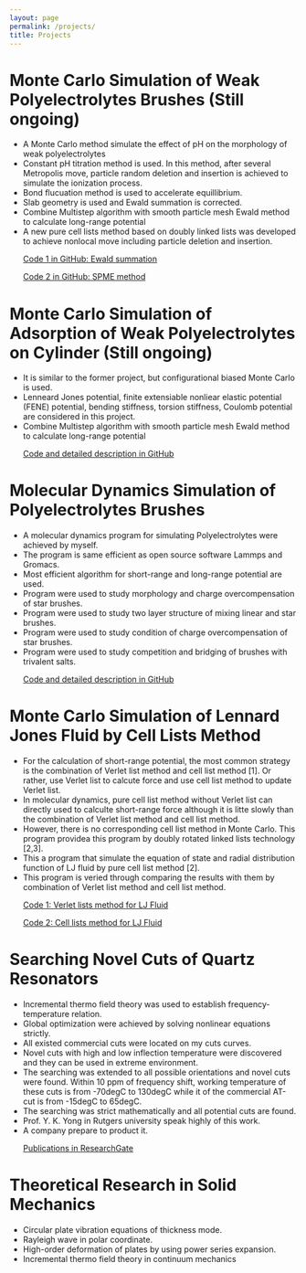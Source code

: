 ```yaml
---
layout: page
permalink: /projects/
title: Projects
---
```


# **Monte Carlo Simulation of Weak Polyelectrolytes Brushes (Still ongoing)**

+ A Monte Carlo method simulate the effect of pH on the morphology of weak polyelectrolytes
+ Constant pH titration method is used. In this method, after several Metropolis move, particle random deletion and insertion is achieved to simulate the ionization process.
+ Bond flucuation method is used to accelerate equillibrium. 
+ Slab geometry is used and Ewald summation is corrected.
+ Combine Multistep algorithm with smooth particle mesh Ewald method to calculate long-range potential
+ A new pure cell lists method based on doubly linked lists was developed to achieve nonlocal move including particle deletion and insertion. 

<ul>
    <a href=" https://github.com/wangshaoyun/Bond_Fluctuation_Method_Ewald"><div class="color-button">Code 1 in GitHub: Ewald summation</div></a>
</ul>

<ul>
    <a href=" https://github.com/wangshaoyun/Bond_Fluctuation_Method_SPME"><div class="color-button">Code 2 in GitHub: SPME method</div></a>
</ul>

# **Monte Carlo Simulation of Adsorption of Weak Polyelectrolytes on Cylinder (Still ongoing)**

+ It is similar to the former project, but configurational biased Monte Carlo is used.
+ Lenneard Jones potential, finite extensiable nonliear elastic potential (FENE) potential, bending stiffness, torsion stiffness, Coulomb potential are considered in this project.
+  Combine Multistep algorithm with smooth particle mesh Ewald method to calculate long-range potential

<ul>
    <a href="https://github.com/wangshaoyun/Configurational-Bias-Monte-Carlo/"><div class="color-button">Code and detailed description in GitHub</div></a>
</ul>  

# **Molecular Dynamics Simulation of Polyelectrolytes Brushes**

+ A molecular dynamics program for simulating Polyelectrolytes were achieved by myself.
+ The program is same efficient as open source software Lammps and Gromacs.
+ Most efficient algorithm for short-range and long-range potential are used.
+ Program were used to study morphology and charge overcompensation of star brushes.
+ Program were used to study two layer structure of mixing linear and star brushes.
+ Program were used to study condition of charge overcompensation of star brushes.
+ Program were used to study competition and bridging of brushes with trivalent salts.

<ul>
    <a href="https://github.com/wangshaoyun/MD_Brushes"><div class="color-button">Code and detailed description in GitHub</div></a>
</ul>  

# **Monte Carlo Simulation of Lennard Jones Fluid by Cell Lists Method**

+ For the calculation of short-range potential, the most common strategy is the combination of Verlet list method and cell list method [1]. Or rather, use Verlet list to calcute force and use cell list method to update Verlet list.
+ In molecular dynamics, pure cell list method without Verlet list can directly used to calculte short-range force although it is litte slowly than the combination of Verlet list method and cell list method.
+ However, there is no corresponding cell list method in Monte Carlo. This program providea this program by doubly rotated linked lists technology [2,3].
+ This a program that simulate the equation of state and radial distribution function of LJ fluid by pure cell list method [2]. 
+ This program is veried through comparing the results with them by combination of Verlet list method and cell list method. 

<ul>
    <a href="https://github.com/wangshaoyun/LJ_Fluid_Verlet_list"><div class="color-button">Code 1: Verlet lists method for LJ Fluid</div></a>
</ul>  

<ul>
    <a href="https://github.com/wangshaoyun/LJ_Fluid_Cell_list"><div class="color-button">Code 2: Cell lists method for LJ Fluid</div></a>
</ul> 

# **Searching Novel Cuts of Quartz Resonators**

+ Incremental thermo field theory was used to establish frequency-temperature relation.
+ Global optimization were achieved by solving nonlinear equations strictly.
+ All existed commercial cuts were located on my cuts curves.
+ Novel cuts with high and low inflection temperature were discovered and they can be used in extreme environment. 
+ The searching was extended to all possible orientations and novel cuts were found. Within 10 ppm of frequency shift, working temperature of these cuts is from -70degC  to 130degC  while it of the commercial AT-cut is from -15degC to 65degC.
+ The searching was strict mathematically and all potential cuts are found.
+ Prof. Y. K. Yong in Rutgers university speak highly of this work.
+ A company prepare to product it.

<ul>
    <a href="https://www.researchgate.net/profile/Shaoyun_Wang2/research"><div class="color-button">Publications in ResearchGate</div></a>
</ul> 

# **Theoretical Research in Solid Mechanics**  

+ Circular plate vibration equations of thickness mode.
+  Rayleigh wave in polar coordinate.
+ High-order deformation of plates by using power series expansion.
+ Incremental thermo field theory in continuum mechanics